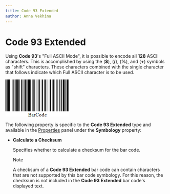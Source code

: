 ```yaml
---
title: Code 93 Extended
author: Anna Vekhina
---
```

# Code 93 Extended

Using **Code 93**'s "Full ASCII Mode", it is possible to encode all **128** ASCII characters. This is accomplished by using the (**$**), (**/**), (**%**), and (**&#0043;**) symbols as "shift" characters. These characters combined with the single character that follows indicate which Full ASCII character is to be used.

![](../../../../images/eurd-web-bar-code-code-93-extended.png)

The following property is specific to the **Code 93 Extended** type and available in the [Properties](../../report-designer-tools/ui-panels/properties-panel.md) panel under the **Symbology** property:

* **Calculate a Checksum**

    Specifies whether to calculate a checksum for the bar code.

    > [!NOTE]
	> A checksum of a **Code 93 Extended** bar code can contain characters that are not supported by this bar code symbology. For this reason, the checksum is not included in the **Code 93 Extended** bar code's displayed text.